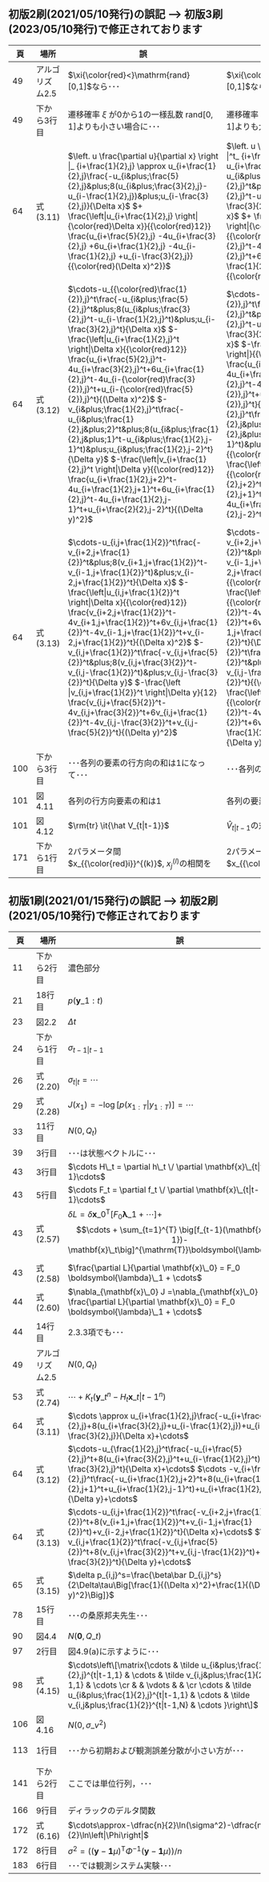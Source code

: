 ## 初版2刷(2021/05/10発行)の誤記 --> 初版3刷(2023/05/10発行)で修正されております

|頁|場所|誤|正|
|---|---|---|---|
|49|アルゴリズム2.5|$\xi{\color{red}<}\mathrm{rand}[0,1]$なら･･･|$\xi{\color{red}>}\mathrm{rand}[0,1]$なら･･･|
|49|下から3行目|遷移確率 $\xi$ が0から1の一様乱数 $\mathrm{rand}[0,1]$よりも小さい場合に･･･|遷移確率 $\xi$ が0から1の一様乱数 $\mathrm{rand}[0,1]$よりも大きい場合に･･･|
|64|式(3.11)|$\left. u \frac{\partial u}{\partial x} \right \|_ {i+\frac{1}{2},j} \approx u_{i+\frac{1}{2},j}\frac{-u_{i&plus;\frac{5}{2},j}&plus;8(u_{i&plus;\frac{3}{2},j}-u_{i-\frac{1}{2},j})&plus;u_{i-\frac{3}{2},j}}{\Delta x}$ $+ \frac{\left\|u_{i+\frac{1}{2},j} \right\|{\color{red}\Delta x}}{{\color{red}12}} \frac{u_{i+\frac{5}{2},j} -4u_{i+\frac{3}{2},j} +6u_{i+\frac{1}{2},j} -4u_{i-\frac{1}{2},j} +u_{i-\frac{3}{2},j}}{{\color{red}(\Delta x)^2}}$ |$\left. u \frac{\partial u}{\partial x} \right \|^t_ {i+\frac{1}{2},j} \approx u_{i+\frac{1}{2},j}^t\frac{-u_{i&plus;\frac{5}{2},j}^t&plus;8(u_{i&plus;\frac{3}{2},j}^t-u_{i-\frac{1}{2},j}^t)&plus;u_{i-\frac{3}{2},j}^t}{{\color{red}12}\Delta x}$ $+ \frac{\left\|u_{i+\frac{1}{2},j}^t \right\|{\color{red}(\Delta x)^3}}{{\color{red}4}} \frac{u_{i+\frac{5}{2},j}^t-4u_{i+\frac{3}{2},j}^t+6u_{i+\frac{1}{2},j}^t-4u_{i-\frac{1}{2},j}^t+u_{i-\frac{3}{2},j}^t}{{\color{red}(\Delta x)^4}}$ |
|64|式(3.12)|$\cdots-u_{{\color{red}\frac{1}{2}},j}^t\frac{-u_{i&plus;\frac{5}{2},j}^t&plus;8(u_{i&plus;\frac{3}{2},j}^t-u_{i-\frac{1}{2},j}^t)&plus;u_{i-\frac{3}{2},j}^t}{\Delta x}$ $-\frac{\left\|u_{i+\frac{1}{2},j}^t \right\|\Delta x}{{\color{red}12}} \frac{u_{i+\frac{5}{2},j}^t-4u_{i+\frac{3}{2},j}^t+6u_{i+\frac{1}{2},j}^t-4u_{i-{\color{red}\frac{3}{2}},j}^t+u_{i-{\color{red}\frac{5}{2}},j}^t}{(\Delta x)^2}$ $-v_{i&plus;\frac{1}{2},j}^t\frac{-u_{i&plus;\frac{1}{2},j&plus;2}^t&plus;8(u_{i&plus;\frac{1}{2},j&plus;1}^t-u_{i&plus;\frac{1}{2},j-1}^t)&plus;u_{i&plus;\frac{1}{2},j-2}^t}{\Delta y}$ $-\frac{\left\|v_{i+\frac{1}{2},j}^t \right\|\Delta y}{{\color{red}12}} \frac{u_{i+\frac{1}{2},j+2}^t-4u_{i+\frac{1}{2},j+1}^t+6u_{i+\frac{1}{2},j}^t-4u_{i+\frac{1}{2},j-1}^t+u_{i+\frac{2}{2},j-2}^t}{(\Delta y)^2}$ |$\cdots-u_{{\color{red}i+\frac{1}{2}},j}^t\frac{-u_{i&plus;\frac{5}{2},j}^t&plus;8(u_{i&plus;\frac{3}{2},j}^t-u_{i-\frac{1}{2},j}^t)&plus;u_{i-\frac{3}{2},j}^t}{{\color{red}12}\Delta x}$ $-\frac{\left\|u_{i+\frac{1}{2},j}^t \right\|}{{\color{red}4}} \frac{u_{i+\frac{5}{2},j}^t-4u_{i+\frac{3}{2},j}^t+6u_{i+\frac{1}{2},j}^t-4u_{i-{\color{red}\frac{1}{2}},j}^t+u_{i-{\color{red}\frac{3}{2}},j}^t}{\Delta x}$ $-v_{i&plus;\frac{1}{2},j}^t\frac{-u_{i&plus;\frac{1}{2},j&plus;2}^t&plus;8(u_{i&plus;\frac{1}{2},j&plus;1}^t-u_{i&plus;\frac{1}{2},j-1}^t)&plus;u_{i&plus;\frac{1}{2},j-2}^t}{{\color{red}12}\Delta y}$ $-\frac{\left\|v_{i+\frac{1}{2},j}^t \right\|}{{\color{red}4}} \frac{u_{i+\frac{1}{2},j+2}^t-4u_{i+\frac{1}{2},j+1}^t+6u_{i+\frac{1}{2},j}^t-4u_{i+\frac{1}{2},j-1}^t+u_{i+\frac{1}{2},j-2}^t}{\Delta y}$ |
|64|式(3.13)|$\cdots-u_{i,j+\frac{1}{2}}^t\frac{-v_{i+2,j+\frac{1}{2}}^t&plus;8(v_{i+1,j+\frac{1}{2}}^t-v_{i-1,j+\frac{1}{2}}^t)&plus;v_{i-2,j+\frac{1}{2}}^t}{\Delta x}$ $-\frac{\left\|u_{i,j+\frac{1}{2}}^t \right\|\Delta x}{{\color{red}12}} \frac{v_{i+2,j+\frac{1}{2}}^t-4v_{i+1,j+\frac{1}{2}}^t+6v_{i,j+\frac{1}{2}}^t-4v_{i-1,j+\frac{1}{2}}^t+v_{i-2,j+\frac{1}{2}}^t}{(\Delta x)^2}$ $-v_{i,j+\frac{1}{2}}^t\frac{-v_{i,j+\frac{5}{2}}^t&plus;8(v_{i,j+\frac{3}{2}}^t-v_{i,j-\frac{1}{2}}^t)&plus;v_{i,j-\frac{3}{2}}^t}{\Delta y}$ $-\frac{\left \|v_{i,j+\frac{1}{2}}^t \right\|\Delta y}{12} \frac{v_{i,j+\frac{5}{2}}^t-4v_{i,j+\frac{3}{2}}^t+6v_{i,j+\frac{1}{2}}^t-4v_{i,j-\frac{3}{2}}^t+v_{i,j-\frac{5}{2}}^t}{(\Delta y)^2}$ |$\cdots-u_{i,j+\frac{1}{2}}^t\frac{-v_{i+2,j+\frac{1}{2}}^t&plus;8(v_{i+1,j+\frac{1}{2}}^t-v_{i-1,j+\frac{1}{2}}^t)&plus;v_{i-2,j+\frac{1}{2}}^t}{{\color{red}12}\Delta x}$ $-\frac{\left\|u_{i,j+\frac{1}{2}}^t \right\|}{{\color{red}4}} \frac{v_{i+2,j+\frac{1}{2}}^t-4v_{i+1,j+\frac{1}{2}}^t+6v_{i,j+\frac{1}{2}}^t-4v_{i-1,j+\frac{1}{2}}^t+v_{i-2,j+\frac{1}{2}}^t}{\Delta x}$ $-v_{i,j+\frac{1}{2}}^t\frac{-v_{i,j+\frac{5}{2}}^t&plus;8(v_{i,j+\frac{3}{2}}^t-v_{i,j-\frac{1}{2}}^t)&plus;v_{i,j-\frac{3}{2}}^t}{{\color{red}12}\Delta y}$ $-\frac{\left\|v_{i,j+\frac{1}{2}}^t \right\|}{{\color{red}4}} \frac{v_{i,j+\frac{5}{2}}^t-4v_{i,j+\frac{3}{2}}^t+6v_{i,j+\frac{1}{2}}^t-4v_{i,j-\frac{1}{2}}^t+v_{i,j-\frac{3}{2}}^t}{\Delta y}$ |
|100|下から3行目|･･･各列の要素の行方向の和は1になって･･･|･･･各列の要素の和は1になって･･･|
|101|図4.11|各列の行方向要素の和は1|各列の要素の和は1|
|101|図4.12|$\rm{tr} \it{\hat V_{t\|t-1}}$|$\hat V_{t\|t-1}$の対角成分|
|171|下から1行目|2パラメータ間 $x_{{\color{red}i}}^{(k)}$, $x_{j}^{(l)}$の相関を|2パラメータ間 $x_{{\color{red}j}}^{(k)}$, $x_{j}^{(l)}$の相関を|

## 初版1刷(2021/01/15発行)の誤記 --> 初版2刷(2021/05/10発行)で修正されております

|頁|場所|誤|正|
|---|---|---|---|
|11|下から2行目|濃色部分|淡色部分|
|21|18行目|$p(\mathbf{y}\_{1:t})$|$p(\mathbf{y}\_{t}\|\mathbf{y}\_{1:t-1})$|
|23|図2.2|$\Delta t$|$\Delta \tau$|
|24|下から1行目|$\sigma_{t-1\|t-1}$|$\sigma_{t-1\|t-1}^2$|
|26|式(2.20)|$\sigma_{t\|t}=\cdots$|$\sigma_{t\|t}^2=\cdots$|
|29|式(2.28)|$J(x_1)=-\log[p(x_{1:T}\|y_{1:T})]=\cdots$|$J(x_1)=-\log[p(y_{1:T}\|x_{1:T})p(x_{1:T})]=\cdots$|
|33|11行目|$N(0,Q_t)$|$N(\mathbf{0},Q_t)$|
|39|3行目|･･･は状態ベクトルに･･･|･･･は推定すべき確率分布に･･･|
|43|3行目|$\cdots H\_t = \partial h\_t \/ \partial \mathbf{x}\_{t\|t-1}\cdots$|$\cdots H_t =\partial h_t \/ \partial \mathbf{x}\_{t}\cdots$|
|43|5行目|$\cdots F_t = \partial f_t \/ \partial \mathbf{x}\_{t\|t-1}\cdots$|$\cdots F_t = \partial f_t \/ \partial \mathbf{x}\_{t}\cdots$|
|43|式(2.57)|$\delta L=\delta\mathbf{x}\_0^{\mathrm{T}}\big[F_0 \boldsymbol{\lambda}\_1 + \cdots \big]+$  $$\cdots + \sum_{t=1}^{T} \big[f_{t-1}(\mathbf{x}\_{t-1})-\mathbf{x}\_t\big]^{\mathrm{T}}\boldsymbol{\lambda}\_t$$|$\delta L=\delta\mathbf{x}\_0^{\mathrm{T}}\big[F_0^{\mathrm{T}} \boldsymbol{\lambda}\_1 + \cdots \big]+$ $$\cdots + \sum_{t=1}^{T} \big[f_{t-1}(\mathbf{x}\_{t-1})-\mathbf{x}\_t\big]^{\mathrm{T}}\delta\boldsymbol{\lambda}\_t$$|
|43|式(2.58)|$\frac{\partial L}{\partial \mathbf{x}\_0} = F_0 \boldsymbol{\lambda}\_1 + \cdots$|$\frac{\partial L}{\partial \mathbf{x}\_0} = F_0^{\mathrm{T}} \boldsymbol{\lambda}\_1 + \cdots$|
|44|式(2.60)|$\nabla_{\mathbf{x}\_0} J =\nabla_{\mathbf{x}\_0} L = \frac{\partial L}{\partial \mathbf{x}\_0} = F_0 \boldsymbol{\lambda}\_1 + \cdots$|$\nabla_{\mathbf{x}\_0} J =\nabla_{\mathbf{x}\_0} L = \frac{\partial L}{\partial \mathbf{x}\_0} = F_0^{\mathrm{T}} \boldsymbol{\lambda}\_1 + \cdots$|
|44|14行目|2.3.3項でも･･･|2.2.3項でも･･･|
|49|アルゴリズム2.5|$N(0,Q_t)$|$N(\mathbf{0},Q_t)$|
|53|式(2.74)|$\cdots +K_t(\mathbf{y}\_t^n-H_t\mathbf{x}\_{t\|t-1}^n)$|$\cdots +\hat K_t(\mathbf{y}\_t^n-H_t\mathbf{x}\_{t\|t-1}^n)$|
|64|式(3.11)|$\cdots \approx u_{i+\frac{1}{2},j}\frac{-u_{i+\frac{5}{2},j}+8(u_{i+\frac{3}{2},j}+u_{i-\frac{1}{2},j})+u_{i-\frac{3}{2},j}}{\Delta x}+\cdots$|$\cdots \approx u_{i+\frac{1}{2},j}\frac{-u_{i+\frac{5}{2},j}+8(u_{i+\frac{3}{2},j}-u_{i-\frac{1}{2},j})+u_{i-\frac{3}{2},j}}{\Delta x}+\cdots$|
|64|式(3.12)|$\cdots-u_{\frac{1}{2},j}^t\frac{-u_{i+\frac{5}{2},j}^t+8(u_{i+\frac{3}{2},j}^t+u_{i-\frac{1}{2},j}^t)+u_{i-\frac{3}{2},j}^t}{\Delta x}+\cdots$ $\cdots -v_{i+\frac{1}{2},j}^t\frac{-u_{i+\frac{1}{2},j+2}^t+8(u_{i+\frac{1}{2},j+1}^t+u_{i+\frac{1}{2},j-1}^t)+u_{i+\frac{1}{2},j-2}^t}{\Delta y}+\cdots$|$\cdots-u_{i+\frac{1}{2},j}^t\frac{-u_{i+\frac{5}{2},j}^t+8(u_{i+\frac{3}{2},j}^t-u_{i-\frac{1}{2},j}^t)+u_{i-\frac{3}{2},j}^t}{\Delta x}+\cdots$ $\cdots -v_{i+\frac{1}{2},j}^t\frac{-u_{i+\frac{1}{2},j+2}^t+8(u_{i+\frac{1}{2},j+1}^t-u_{i+\frac{1}{2},j-1}^t)+u_{i+\frac{1}{2},j-2}^t}{\Delta y}+\cdots$|
|64|式(3.13)|$\cdots-u_{i,j+\frac{1}{2}}^t\frac{-v_{i+2,j+\frac{1}{2}}^t+8(v_{i+1,j+\frac{1}{2}}^t+v_{i-1,j+\frac{1}{2}}^t)+v_{i-2,j+\frac{1}{2}}^t}{\Delta x}+\cdots$  $\cdots -v_{i,j+\frac{1}{2}}^t\frac{-v_{i,j+\frac{5}{2}}^t+8(v_{i,j+\frac{3}{2}}^t+v_{i,j-\frac{1}{2}}^t)+v_{i,j-\frac{3}{2}}^t}{\Delta y}+\cdots$|$\cdots-u_{i,j+\frac{1}{2}}^t\frac{-v_{i+2,j+\frac{1}{2}}^t+8(v_{i+1,j+\frac{1}{2}}^t-v_{i-1,j+\frac{1}{2}}^t)+v_{i-2,j+\frac{1}{2}}^t}{\Delta x}+\cdots$  $\cdots -v_{i,j+\frac{1}{2}}^t\frac{-v_{i,j+\frac{5}{2}}^t+8(v_{i,j+\frac{3}{2}}^t-v_{i,j-\frac{1}{2}}^t)+v_{i,j-\frac{3}{2}}^t}{\Delta y}+\cdots$
|65|式(3.15)|$\delta p_{i,j}^s=\frac{\beta\bar D_{i,j}^s}{2\Delta\tau\Big[\frac{1}{(\Delta x)^2}+\frac{1}{(\Delta y)^2}\Big]}$|$\delta p_{i,j}^s=-\frac{\beta\bar D_{i,j}^s}{2\Delta\tau\Big[\frac{1}{(\Delta x)^2}+\frac{1}{(\Delta y)^2}\Big]}$|
|78|15行目|･･･の桑原邦夫先生･･･|･･･の桑原邦郎先生･･･|
|90|図4.4|$N(\mathbf{0},Q\_t)$|$N(\mathbf{x}\_t,Q_t)$|
|97|2行目|図4.9(a)に示すように･･･|図4.9(a1)に示すように･･･|
|98|式(4.15)|$\cdots\left\[\matrix{\cdots & \tilde u_{i&plus;\frac{1}{2},j}^{t\|t-1,1} & \cdots & \tilde v_{i,j&plus;\frac{1}{2}}^{t\|t-1,1} & \cdots \cr & & \vdots & &  \cr \cdots & \tilde u_{i&plus;\frac{1}{2},j}^{t\|t-1,1} & \cdots & \tilde v_{i,j&plus;\frac{1}{2}}^{t\|t-1,N} & \cdots }\right\]$ | $\cdots\left\[\matrix{ \quad\cdots & \tilde u_{i&plus;\frac{1}{2},j}^{t\|t-1,1} & \cdots & \tilde v_{i,j&plus;\frac{1}{2}}^{t\|t-1,1} & \cdots\quad \cr & & \vdots & &  \cr \quad\cdots & \tilde u_{i&plus;\frac{1}{2},j}^{t\|t-1,N} & \cdots & \tilde v_{i,j&plus;\frac{1}{2}}^{t\|t-1,N} & \cdots\quad }\right\]$|
|106|図4.16|$N(0,\sigma\_v^2)$|$N(\mathbf{x}\_t,Q\_t)$|
|113|1行目|･･･から初期および観測誤差分散が小さい方が･･･|･･･から初期アンサンブル分散が大きく，また，観測誤差分散が小さい場合に･･･|
|141|下から2行目|ここでは単位行列，･･･|ここで $I$ は単位行列，･･･|
|166|9行目|ディラックのデルタ関数|クロネッカーのデルタ|
|172|式(6.16)|$\cdots\approx-\dfrac{n}{2}\ln(\sigma^2)-\dfrac{n}{2}\ln\left\|\Phi\right\|$|$\cdots\approx-\dfrac{N}{2}\ln(\sigma^2)-\dfrac{1}{2}\ln\left\|\Phi\right\|$|
|172|8行目|$\sigma^2=((\mathbf{y}-\mathbf{1}\mu)^{\mathrm{T}}\Phi^{-1}(\mathbf{y}-\mathbf{1}\mu))/n$|$\sigma^2=((\mathbf{y}-\mathbf{1}\mu)^{\mathrm{T}}\Phi^{-1}(\mathbf{y}-\mathbf{1}\mu))/N$|
|183|6行目|･･･では観測システム実験･･･|･･･では観測システムシミュレーション実験･･･|
